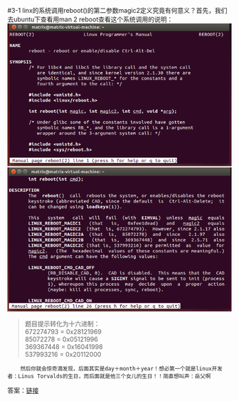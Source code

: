 #3-1
		linx的系统调用reboot()的第二参数magic2定义究竟有何意义？首先，我们去ubuntu下查看用man 2 reboot查看这个系统调用的说明：
![Picture one](https://github.com/MatrixWeb/learningLinux/blob/gh-pages/picture/reboot1.png)<br>
![Mou icon](https://github.com/MatrixWeb/learningLinux/blob/gh-pages/picture/reboo2.png)<br>
>题目提示转化为十六进制：<br>
672274793 = 0x28121969<br>
85072278 = 0x05121996<br>
369367448 = 0x16041998<br>
537993216 = 0x20112000<br>
		
		然后你就会惊奇滴发现，后面其实是day＋month＋year！想必第一个就是linux开发者：Linus Torvalds的生日，而后面就是他三个女儿的生日！！简直想叫声：岳父啊
		
答案：[链接](http://blog.csdn.net/smstong/article/details/43984861)
		
		





